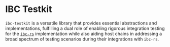 # IBC Testkit

`ibc-testkit` is a versatile library that provides essential abstractions and
implementations, fulfilling a dual role of enabling rigorous integration testing
for the [`ibc-rs`](https://github.com/cosmos/ibc-rs) implementation while also
aiding host chains in addressing a broad spectrum of testing scenarios during
their integrations with `ibc-rs`.

